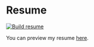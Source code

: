 # Resume
[![Build resume](https://github.com/viniciuscroliveira/resume/actions/workflows/build.yaml/badge.svg)](https://github.com/viniciuscroliveira/resume/actions/workflows/build.yaml)

You can preview my resume [here](https://viniciuscroliveira.github.io/resume/src/).
